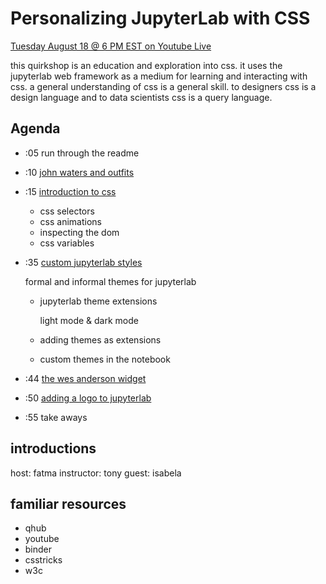 # Personalizing JupyterLab with CSS

[Tuesday August 18 @ 6 PM EST on Youtube Live](https://www.youtube.com/watch?v=aXjGtcamb_0&feature=youtu.be)

this quirkshop is an education and exploration into css.
it uses the jupyterlab web framework as a medium for learning
and interacting with css.
a general understanding of css is a general skill.
to designers css is a design language and to data scientists
css is a query language.

## Agenda

* :05 run through the readme
* :10 [john waters and outfits](quirkshop-css/john-waters.ipynb)
* :15 [introduction to css](quirkshop-css/intro-to-css.ipynb)

    * css selectors
    * css animations
    * inspecting the dom
    * css variables
    
* :35 [custom jupyterlab styles](lab-styling.ipynb)

    formal and informal themes for jupyterlab
    * jupyterlab theme extensions
        
        light mode & dark mode

    * adding themes as extensions
    * custom themes in the notebook

* :44 [the wes anderson widget](wes.ipynb)
* :50 [adding a logo to jupyterlab]()
* :55 take aways

## introductions

host: fatma
instructor: tony
guest: isabela

## familiar resources

* qhub
* youtube
* binder
* csstricks
* w3c

[jupyterlab css]: https://jupyterlab.readthedocs.io/en/stable/developer/css.html
[Light theme]: https://githb.com/jupyterlab/jupyterlab/blob/master/packages/theme-light-extension/style/variables.css
[Dark theme]: https://github.com/jupyterlab/jupyterlab/blob/master/packages/theme-dark-extension/style/variables.css
[qhub theme]: https://github.com/Quansight/qurated-theme
[john waters]: https://www.instagram.com/p/CDrij-XlVCI/?igshid=jcsqr0vka7ey